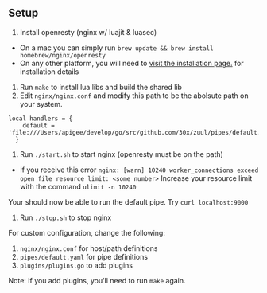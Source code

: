 ## Setup

1. Install openresty (nginx w/ luajit & luasec)
  * On a mac you can simply run `brew update && brew install homebrew/nginx/openresty`
  * On any other platform, you will need to [visit the installation page.](http://openresty.org/en/installation.html) for installation details
1. Run `make` to install lua libs and build the shared lib
1. Edit `nginx/nginx.conf` and modify this path to be the abolsute path on your system.
```
local handlers = {
    default = 'file:///Users/apigee/develop/go/src/github.com/30x/zuul/pipes/default.yaml'
  }
```
1. Run `./start.sh` to start nginx (openresty must be on the path)
  * If you receive this error
  `nginx: [warn] 10240 worker_connections exceed open file resource limit: <some number>`
  Increase your resource limit with the command `ulimit -n 10240`


Your should now be able to run the default pipe. Try `curl localhost:9000`

1. Run `./stop.sh` to stop nginx

For custom configuration, change the following:

1. `nginx/nginx.conf` for host/path definitions
2. `pipes/default.yaml` for pipe definitions
3. `plugins/plugins.go` to add plugins

Note: If you add plugins, you'll need to run `make` again.
